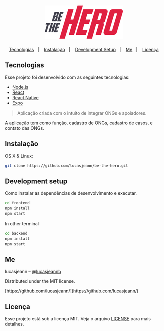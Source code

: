 <h1 align="center">
    <img alt="Be The Hero" title="#delicinha" src="frontend/src/assets/logo.svg" width="250px" />
</h1>

<p align="center">
  <a href="#tecnologias">Tecnologias</a>&nbsp;&nbsp;&nbsp;|&nbsp;&nbsp;&nbsp;
  <a href="#instalação">Instalação</a>&nbsp;&nbsp;&nbsp;|&nbsp;&nbsp;&nbsp;
  <a href="#development-setup">Development Setup</a>&nbsp;&nbsp;&nbsp;|&nbsp;&nbsp;&nbsp;
  <a href="#me">Me</a>&nbsp;&nbsp;&nbsp;|&nbsp;&nbsp;&nbsp;
  <a href="#licença">Licença</a>
</p>

## Tecnologias

Esse projeto foi desenvolvido com as seguintes tecnologias:

- [Node.js](https://nodejs.org/en/)
- [React](https://reactjs.org)
- [React Native](https://facebook.github.io/react-native/)
- [Expo](https://expo.io/)

> Aplicação criada com o intuito de integrar ONGs e apoiadores.

A aplicação tem como função, cadastro de ONGs, cadastro de casos, e contato das ONGs.

## Instalação

OS X & Linux:

```sh
git clone https://github.com/lucasjeann/be-the-hero.git
```

## Development setup

Como instalar as dependências de desenvolvimento e executar.

```sh
cd frontend
npm install
npm start
```
In other terminal
```sh
cd backend
npm install
npm start
```

## Me

lucasjeann – [@lucasjeannb](https://instagram.com/lucasjeannb) 

Distributed under the MIT license.

[https://github.com/lucasjeann/](https://github.com/lucasjeann/)

## Licença

Esse projeto está sob a licença MIT. Veja o arquivo [LICENSE](LICENSE.md) para mais detalhes.

